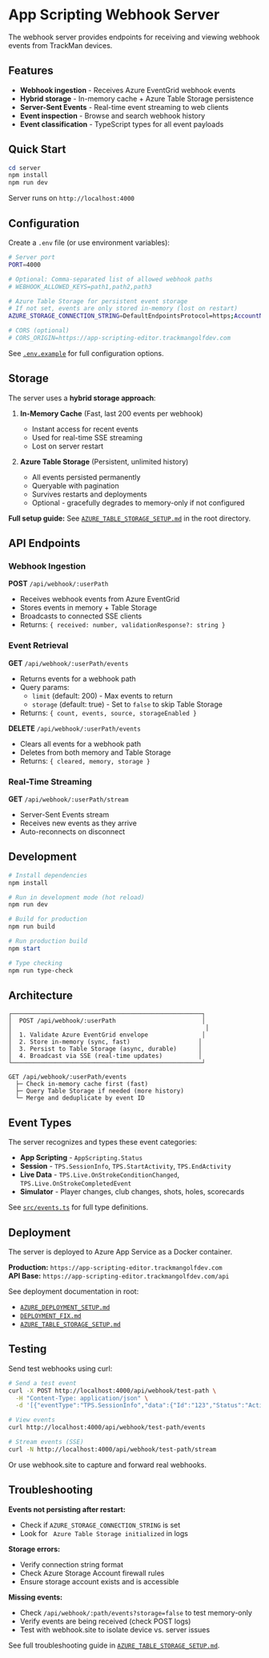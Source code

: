 # App Scripting Webhook Server

The webhook server provides endpoints for receiving and viewing webhook events from TrackMan devices.

## Features

-  **Webhook ingestion** - Receives Azure EventGrid webhook events
-  **Hybrid storage** - In-memory cache + Azure Table Storage persistence
-  **Server-Sent Events** - Real-time event streaming to web clients
-  **Event inspection** - Browse and search webhook history
-  **Event classification** - TypeScript types for all event payloads

## Quick Start

```powershell
cd server
npm install
npm run dev
```

Server runs on `http://localhost:4000`

## Configuration

Create a `.env` file (or use environment variables):

```bash
# Server port
PORT=4000

# Optional: Comma-separated list of allowed webhook paths
# WEBHOOK_ALLOWED_KEYS=path1,path2,path3

# Azure Table Storage for persistent event storage
# If not set, events are only stored in-memory (lost on restart)
AZURE_STORAGE_CONNECTION_STRING=DefaultEndpointsProtocol=https;AccountName=...

# CORS (optional)
# CORS_ORIGIN=https://app-scripting-editor.trackmangolfdev.com
```

See [`.env.example`](./.env.example) for full configuration options.

## Storage

The server uses a **hybrid storage approach**:

1. **In-Memory Cache** (Fast, last 200 events per webhook)
   - Instant access for recent events
   - Used for real-time SSE streaming
   - Lost on server restart

2. **Azure Table Storage** (Persistent, unlimited history)
   - All events persisted permanently
   - Queryable with pagination
   - Survives restarts and deployments
   - Optional - gracefully degrades to memory-only if not configured

 **Full setup guide:** See [`AZURE_TABLE_STORAGE_SETUP.md`](../AZURE_TABLE_STORAGE_SETUP.md) in the root directory.

## API Endpoints

### Webhook Ingestion

**POST** `/api/webhook/:userPath`
- Receives webhook events from Azure EventGrid
- Stores events in memory + Table Storage
- Broadcasts to connected SSE clients
- Returns: `{ received: number, validationResponse?: string }`

### Event Retrieval

**GET** `/api/webhook/:userPath/events`
- Returns events for a webhook path
- Query params:
  - `limit` (default: 200) - Max events to return
  - `storage` (default: true) - Set to `false` to skip Table Storage
- Returns: `{ count, events, source, storageEnabled }`

**DELETE** `/api/webhook/:userPath/events`
- Clears all events for a webhook path
- Deletes from both memory and Table Storage
- Returns: `{ cleared, memory, storage }`

### Real-Time Streaming

**GET** `/api/webhook/:userPath/stream`
- Server-Sent Events stream
- Receives new events as they arrive
- Auto-reconnects on disconnect

## Development

```powershell
# Install dependencies
npm install

# Run in development mode (hot reload)
npm run dev

# Build for production
npm run build

# Run production build
npm start

# Type checking
npm run type-check
```

## Architecture

```
┌─────────────────────────────────────────────────────┐
│  POST /api/webhook/:userPath                        │
│                                                      │
│  1. Validate Azure EventGrid envelope               │
│  2. Store in-memory (sync, fast)                   │
│  3. Persist to Table Storage (async, durable)      │
│  4. Broadcast via SSE (real-time updates)          │
└─────────────────────────────────────────────────────┘

GET /api/webhook/:userPath/events
  ├─ Check in-memory cache first (fast)
  ├─ Query Table Storage if needed (more history)
  └─ Merge and deduplicate by event ID
```

## Event Types

The server recognizes and types these event categories:

- **App Scripting** - `AppScripting.Status`
- **Session** - `TPS.SessionInfo`, `TPS.StartActivity`, `TPS.EndActivity`
- **Live Data** - `TPS.Live.OnStrokeConditionChanged`, `TPS.Live.OnStrokeCompletedEvent`
- **Simulator** - Player changes, club changes, shots, holes, scorecards

See [`src/events.ts`](./src/events.ts) for full type definitions.

## Deployment

The server is deployed to Azure App Service as a Docker container.

**Production:** `https://app-scripting-editor.trackmangolfdev.com`  
**API Base:** `https://app-scripting-editor.trackmangolfdev.com/api`

See deployment documentation in root:
- [`AZURE_DEPLOYMENT_SETUP.md`](../AZURE_DEPLOYMENT_SETUP.md)
- [`DEPLOYMENT_FIX.md`](../DEPLOYMENT_FIX.md)
- [`AZURE_TABLE_STORAGE_SETUP.md`](../AZURE_TABLE_STORAGE_SETUP.md)

## Testing

Send test webhooks using curl:

```bash
# Send a test event
curl -X POST http://localhost:4000/api/webhook/test-path \
  -H "Content-Type: application/json" \
  -d '[{"eventType":"TPS.SessionInfo","data":{"Id":"123","Status":"Active"}}]'

# View events
curl http://localhost:4000/api/webhook/test-path/events

# Stream events (SSE)
curl -N http://localhost:4000/api/webhook/test-path/stream
```

Or use webhook.site to capture and forward real webhooks.

## Troubleshooting

**Events not persisting after restart:**
- Check if `AZURE_STORAGE_CONNECTION_STRING` is set
- Look for ` Azure Table Storage initialized` in logs

**Storage errors:**
- Verify connection string format
- Check Azure Storage Account firewall rules
- Ensure storage account exists and is accessible

**Missing events:**
- Check `/api/webhook/:path/events?storage=false` to test memory-only
- Verify events are being received (check POST logs)
- Test with webhook.site to isolate device vs. server issues

See full troubleshooting guide in [`AZURE_TABLE_STORAGE_SETUP.md`](../AZURE_TABLE_STORAGE_SETUP.md).
